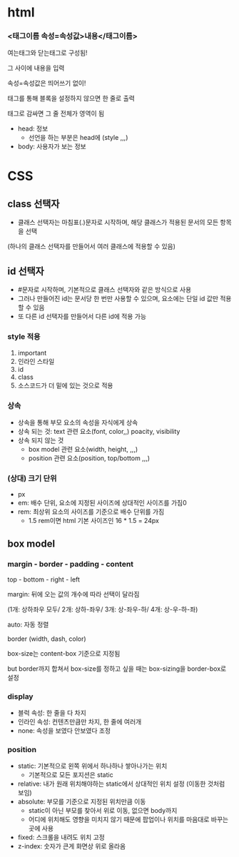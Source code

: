 # html

### <태그이름 속성=속성값>내용</태그이름>

여는태그와 닫는태그로 구성됨!

그 사이에 내용을 입력

속성=속성값은 띄어쓰기 없이!

태그를 통해 블록을 설정하지 않으면 한 줄로 출력

태그로 감싸면 그 줄 전체가 영역이 됨



- head: 정보
  - 선언을 하는 부분은 head에 (style ,,,)
- body: 사용자가 보는 정보







# CSS

## class 선택자

- 클래스 선택자는 마침표(.)문자로 시작하며, 해당 클래스가 적용된 문서의 모든 항목을 선택

(하나의 클래스 선택자를 만들어서 여러 클래스에 적용할 수 있음)



## id 선택자

- #문자로 시작하며, 기본적으로 클래스 선택자와 같은 방식으로 사용
- 그러나 만들어진 id는 문서당 한 번만 사용할 수 있으며, 요소에는 단일 id 값만 적용 할 수 있음
- 또 다른 id 선택자를 만들어서 다른 id에 적용 가능



### style 적용

1. important
2. 인라인 스타일
3. id
4. class
5. 소스코드가 더 밑에 있는 것으로 적용



### 상속

- 상속을 통해 부모 요소의 속성을 자식에게 상속
- 상속 되는 것: text 관련 요소(font, color,,) poacity, visibility
- 상속 되지 않는 것
  - box model 관련 요소(width, height, ,,,)	
  - position 관련 요소(position, top/bottom ,,,)			





### (상대) 크기 단위

- px
- em: 배수 단위, 요소에 지정된 사이즈에 상대적인 사이즈를 가짐0
- rem: 최상위 요소의 사이즈를 기준으로 배수 단위를 가짐
  - 1.5 rem이면 html 기본 사이즈인 16 * 1.5 = 24px



## box model

### margin - border - padding - content

top - bottom - right - left

margin: 뒤에 오는 값의 개수에 따라 선택이 달라짐

 (1개: 상하좌우 모두/  2개: 상하-좌우/   3개: 상-좌우-하/   4개: 상-우-하-좌)



auto: 자동 정렬

border (width, dash, color)



box-size는 content-box 기준으로 지정됨

  but border까지 합쳐서 box-size를 정하고 싶을 때는 box-sizing을 border-box로 설정





### display

- 블럭 속성: 한 줄을 다 차지
- 인라인 속성: 컨텐츠만큼만 차지, 한 줄에 여러개
- none: 속성을 보였다 안보였다 조정





### position

- static: 기본적으로 왼쪽 위에서 하나하나 쌓아나가는 위치
  - 기본적으로 모든 포지션은 static
- relative:  내가 원래 위치해야하는 static에서 상대적인 위치 설정 (이동한 것처럼 보임)
- absolute: 부모를 기준으로 지정된 위치만큼 이동
  - static이 아닌 부모를 찾아서 위로 이동, 없으면 body까지
  - 어디에 위치해도 영향을 미치지 않기 때문에 팝업이나 위치를 마음대로 바꾸는 곳에 사용
- fixed: 스크롤을 내려도 위치 고정
- z-index: 숫자가 큰게 화면상 위로 올라옴

